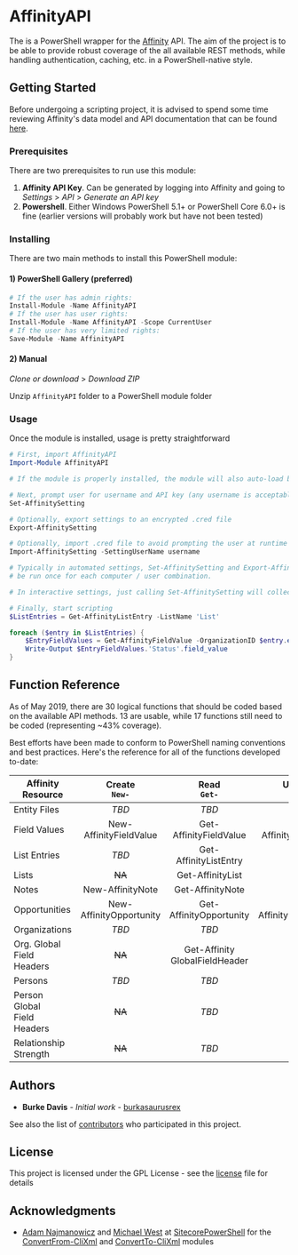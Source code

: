 # AffinityAPI

The is a PowerShell wrapper for the [Affinity](https://www.affinity.co) API. The aim of the project is to be able to provide robust coverage of the all available REST methods, while handling authentication, caching, etc. in a PowerShell-native style.

## Getting Started

Before undergoing a scripting project, it is advised to spend some time reviewing Affinity's data model and API documentation that can be found [here](https://api-docs.affinity.co).

### Prerequisites

There are two prerequisites to run use this module:
1. **Affinity API Key**. Can be generated by logging into Affinity and going to *Settings* > *API* > *Generate an API key*
2. **Powershell**. Either Windows PowerShell 5.1+ or PowerShell Core 6.0+ is fine (earlier versions will probably work but have not been tested)

### Installing

There are two main methods to install this PowerShell module:

#### 1) PowerShell Gallery (preferred)

```powershell
# If the user has admin rights:
Install-Module -Name AffinityAPI
# If the user has user rights:
Install-Module -Name AffinityAPI -Scope CurrentUser
# If the user has very limited rights:
Save-Module -Name AffinityAPI
```
#### 2) Manual


*Clone or download* > *Download ZIP*

Unzip `AffinityAPI` folder to a PowerShell module folder


### Usage
Once the module is installed, usage is pretty straightforward

```powershell
# First, import AffinityAPI
Import-Module AffinityAPI

# If the module is properly installed, the module will also auto-load based on functions called

# Next, prompt user for username and API key (any username is acceptable)
Set-AffinitySetting         

# Optionally, export settings to an encrypted .cred file
Export-AffinitySetting

# Optionally, import .cred file to avoid prompting the user at runtime
Import-AffinitySetting -SettingUserName username

# Typically in automated settings, Set-AffinitySetting and Export-AffinitySetting would only 
# be run once for each computer / user combination.

# In interactive settings, just calling Set-AffinitySetting will collect the user's credentials at runtime

# Finally, start scripting
$ListEntries = Get-AffinityListEntry -ListName 'List'

foreach ($entry in $ListEntries) {
    $EntryFieldValues = Get-AffinityFieldValue -OrganizationID $entry.entity.id -ListID $entry.list_id -Expand
    Write-Output $EntryFieldValues.'Status'.field_value
}
```

## Function Reference

As of May 2019, there are 30 logical functions that should be coded based on the available API methods. 13 are usable, while 17 functions still need to be coded (representing ~43% coverage).

Best efforts have been made to conform to PowerShell naming conventions and best practices. Here's the reference for all of the functions developed to-date:

| Affinity<br/>Resource           | Create<br/>`New-`       | Read<br/>`Get-`                | Update<br/>`Set-`       | Delete<br/>`Remove-`       | Search<br/>`Find-`|
| ------------------------------- |:-----------------------:|:------------------------------:|:-----------------------:|:--------------------------:|:-----------------:|
| Entity Files                    | *TBD*                   | *TBD*                          | ~~NA~~                  | ~~NA~~                     | ~~NA~~            |
| Field Values                    | New-AffinityFieldValue  | Get-AffinityFieldValue         | Set-AffinityFieldValue  | Remove-AffinityFieldValue  | ~~NA~~            |
| List Entries                    | *TBD*                   | Get-AffinityListEntry          | ~~NA~~                  | *TBD*                      | ~~NA~~            |
| Lists                           | ~~NA~~                  | Get-AffinityList               | ~~NA~~                  | ~~NA~~                     | ~~NA~~            |
| Notes                           | New-AffinityNote        | Get-AffinityNote               | ~~NA~~                  | ~~NA~~                     | ~~NA~~            |
| Opportunities                   | New-AffinityOpportunity | Get-AffinityOpportunity        | Set-AffinityOpportunity | Remove-AffinityOpportunity | *TBD*             |
| Organizations                   | *TBD*                   | *TBD*                          | *TBD*                   | *TBD*                      | *TBD*             |
| Org. Global<br/>Field Headers   | ~~NA~~                | Get-Affinity<br/>GlobalFieldHeader | ~~NA~~                | ~~NA~~                     | ~~NA~~            |
| Persons                         | *TBD*                   | *TBD*                          | *TBD*                   | *TBD*                      | *TBD*             |
| Person Global<br/>Field Headers | ~~NA~~                  | *TBD*                          | ~~NA~~                  | ~~NA~~                     | ~~NA~~            |
| Relationship<br/>Strength       | ~~NA~~                  | *TBD*                          | ~~NA~~                  | ~~NA~~                     | ~~NA~~            |

## Authors

* **Burke Davis** - *Initial work* - [burkasaurusrex](https://github.com/burkasaurusrex)

See also the list of [contributors](https://github.com/sorensoncapital/affinity-api-powershell-wrapper/graphs/contributors) who participated in this project.

## License

This project is licensed under the GPL License - see the [license](LICENSE) file for details

## Acknowledgments

* [Adam Najmanowicz](https://blog.najmanowicz.com) and [Michael West](https://michaellwest.blogspot.com) at [SitecorePowerShell](https://github.com/SitecorePowerShell) for the [ConvertFrom-CliXml](https://github.com/SitecorePowerShell/Console/blob/master/Modules/SPE/ConvertFrom-CliXml.ps1) and [ConvertTo-CliXml](https://github.com/SitecorePowerShell/Console/blob/master/Modules/SPE/ConvertTo-CliXml.ps1) modules
<!--stackedit_data:
eyJoaXN0b3J5IjpbMTMwNjczMjk2OCwxOTY2Njg3MzE4XX0=
-->